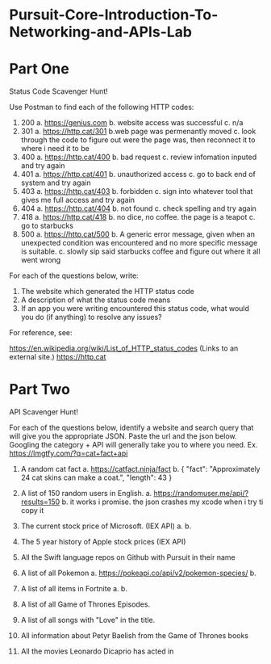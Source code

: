 # Pursuit-Core-Introduction-To-Networking-and-APIs-Lab

# Part One

Status Code Scavenger Hunt!

Use Postman to find each of the following HTTP codes:


1. 200
a. https://genius.com
b. website access was successful
c. n/a
1. 301
a.  https://http.cat/301
b.web page was permenantly moved
c.  look through the code to figure out were the page was, then reconnect it to where i need it to be
1. 400
a. https://http.cat/400
b. bad request
c. review infomation inputed and try again
1. 401
a. https://http.cat/401
b. unauthorized access
c. go to back end of system and try again
1. 403
a. https://http.cat/403
b. forbidden
c. sign into whatever tool that gives me full access and try again
1. 404
a. https://http.cat/404
b. not found
c. check spelling and try again 
1. 418
a. https://http.cat/418
b. no dice, no coffee. the page is a teapot
c. go to starbucks
1. 500
a. https://http.cat/500
b. A generic error message, given when an unexpected condition was encountered and no more specific message is suitable.
c.  slowly sip said starbucks coffee and figure out where it all went wrong


For each of the questions below, write:

1. The website which generated the HTTP status code
2. A description of what the status code means
3. If an app you were writing encountered this status code, what would you do (if anything) to resolve any issues?


For reference, see:

https://en.wikipedia.org/wiki/List_of_HTTP_status_codes (Links to an external site.)
https://http.cat


# Part Two

API Scavenger Hunt!

For each of the questions below, identify a website and search query that will give you the appropriate JSON.  Paste the url and the json below.  Googling the category + API will generally take you to where you need.  Ex. https://lmgtfy.com/?q=cat+fact+api

1. A random cat fact
    a.  https://catfact.ninja/fact
    b. {
    "fact": "Approximately 24 cat skins can make a coat.",
    "length": 43
    }
1. A list of 150 random users in English.
a. https://randomuser.me/api/?results=150
b. it works i promise. the json crashes my xcode when i try ti copy it
1. The current stock price of Microsoft. (IEX API)
a.
b.
1. The 5 year history of Apple stock prices (IEX API)
1. All the Swift language repos on Github with Pursuit in their name
1. A list of all Pokemon
a. https://pokeapi.co/api/v2/pokemon-species/
b.

1. A list of all items in Fortnite
a.
b.
1. A list of all Game of Thrones Episodes.
1. A list of all songs with "Love" in the title.
1. All information about Petyr Baelish from the Game of Thrones books
1. All the movies Leonardo Dicaprio has acted in
